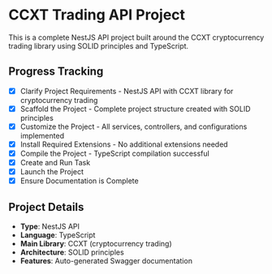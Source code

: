 # CCXT Trading API Project

This is a complete NestJS API project built around the CCXT cryptocurrency trading library using SOLID principles and TypeScript.

## Progress Tracking

- [x] Clarify Project Requirements - NestJS API with CCXT library for cryptocurrency trading
- [x] Scaffold the Project - Complete project structure created with SOLID principles
- [x] Customize the Project - All services, controllers, and configurations implemented
- [x] Install Required Extensions - No additional extensions needed
- [x] Compile the Project - TypeScript compilation successful
- [x] Create and Run Task
- [x] Launch the Project
- [x] Ensure Documentation is Complete

## Project Details

- **Type**: NestJS API
- **Language**: TypeScript
- **Main Library**: CCXT (cryptocurrency trading)
- **Architecture**: SOLID principles
- **Features**: Auto-generated Swagger documentation